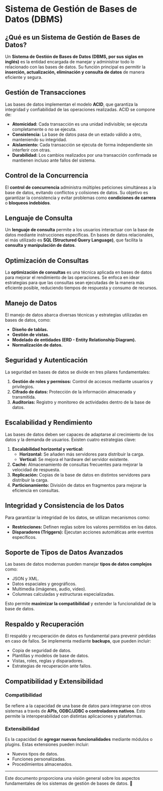 # Sistema de Gestión de Bases de Datos (DBMS)

## ¿Qué es un Sistema de Gestión de Bases de Datos?

Un **Sistema de Gestión de Bases de Datos (DBMS, por sus siglas en inglés)** es la entidad encargada de manejar y administrar todo lo relacionado con las bases de datos. Su función principal es permitir la **inserción, actualización, eliminación y consulta de datos** de manera eficiente y segura.

## Gestión de Transacciones

Las bases de datos implementan el modelo **ACID**, que garantiza la integridad y confiabilidad de las operaciones realizadas. ACID se compone de:

- **Atomicidad:** Cada transacción es una unidad indivisible; se ejecuta completamente o no se ejecuta.
- **Consistencia:** La base de datos pasa de un estado válido a otro, manteniendo su integridad.
- **Aislamiento:** Cada transacción se ejecuta de forma independiente sin interferir con otras.
- **Durabilidad:** Los cambios realizados por una transacción confirmada se mantienen incluso ante fallos del sistema.

## Control de la Concurrencia

El **control de concurrencia** administra múltiples peticiones simultáneas a la base de datos, evitando conflictos y colisiones de datos. Su objetivo es garantizar la consistencia y evitar problemas como **condiciones de carrera** o **bloqueos indebidos**.

## Lenguaje de Consulta

Un **lenguaje de consulta** permite a los usuarios interactuar con la base de datos mediante instrucciones específicas. En bases de datos relacionales, el más utilizado es **SQL (Structured Query Language)**, que facilita la **consulta y manipulación de datos**.

## Optimización de Consultas

La **optimización de consultas** es una técnica aplicada en bases de datos para mejorar el rendimiento de las operaciones. Se enfoca en idear estrategias para que las consultas sean ejecutadas de la manera más eficiente posible, reduciendo tiempos de respuesta y consumo de recursos.

## Manejo de Datos

El manejo de datos abarca diversas técnicas y estrategias utilizadas en bases de datos, como:

- **Diseño de tablas.**
- **Gestión de vistas.**
- **Modelado de entidades (ERD - Entity Relationship Diagram).**
- **Normalización de datos.**

## Seguridad y Autenticación

La seguridad en bases de datos se divide en tres pilares fundamentales:

1. **Gestión de roles y permisos:** Control de accesos mediante usuarios y privilegios.
2. **Cifrado de datos:** Protección de la información almacenada y transmitida.
3. **Auditorías:** Registro y monitoreo de actividades dentro de la base de datos.

## Escalabilidad y Rendimiento

Las bases de datos deben ser capaces de adaptarse al crecimiento de los datos y la demanda de usuarios. Existen cuatro estrategias clave:

1. **Escalabilidad horizontal y vertical:**
   - **Horizontal:** Se añaden más servidores para distribuir la carga.
   - **Vertical:** Se mejora el hardware del servidor existente.
2. **Caché:** Almacenamiento de consultas frecuentes para mejorar la velocidad de respuesta.
3. **Replicación:** Copias de la base de datos en distintos servidores para distribuir la carga.
4. **Particionamiento:** División de datos en fragmentos para mejorar la eficiencia en consultas.

## Integridad y Consistencia de los Datos

Para garantizar la integridad de los datos, se utilizan mecanismos como:

- **Restricciones:** Definen reglas sobre los valores permitidos en los datos.
- **Disparadores (Triggers):** Ejecutan acciones automáticas ante eventos específicos.

## Soporte de Tipos de Datos Avanzados

Las bases de datos modernas pueden manejar **tipos de datos complejos** como:

- JSON y XML.
- Datos espaciales y geográficos.
- Multimedia (imágenes, audio, video).
- Columnas calculadas y estructuras especializadas.

Esto permite **maximizar la compatibilidad** y extender la funcionalidad de la base de datos.

## Respaldo y Recuperación

El respaldo y recuperación de datos es fundamental para prevenir pérdidas en caso de fallos. Se implementa mediante **backups**, que pueden incluir:

- Copia de seguridad de datos.
- Plantillas y modelos de base de datos.
- Vistas, roles, reglas y disparadores.
- Estrategias de recuperación ante fallos.

## Compatibilidad y Extensibilidad

### Compatibilidad

Se refiere a la capacidad de una base de datos para integrarse con otros sistemas a través de **APIs, ODBC/JDBC o controladores nativos**. Esto permite la interoperabilidad con distintas aplicaciones y plataformas.

### Extensibilidad

Es la capacidad de **agregar nuevas funcionalidades** mediante módulos o plugins. Estas extensiones pueden incluir:

- Nuevos tipos de datos.
- Funciones personalizadas.
- Procedimientos almacenados.

---

Este documento proporciona una visión general sobre los aspectos fundamentales de los sistemas de gestión de bases de datos. 📌
